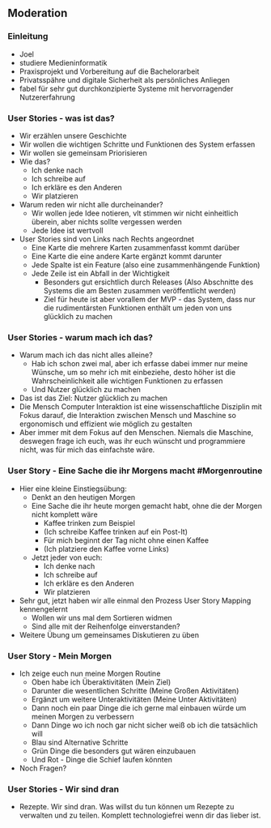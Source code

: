 ## Moderation

### Einleitung
- Joel
- studiere Medieninformatik
- Praxisprojekt und Vorbereitung auf die Bachelorarbeit
- Privatsspähre und digitale Sicherheit als persönliches Anliegen
- fabel für sehr gut durchkonzipierte Systeme mit hervorragender Nutzererfahrung

### User Stories - was ist das?
- Wir erzählen unsere Geschichte
- Wir wollen die wichtigen Schritte und Funktionen des System erfassen
- Wir wollen sie gemeinsam Priorisieren
- Wie das?
    - Ich denke nach
    - Ich schreibe auf
    - Ich erkläre es den Anderen
    - Wir platzieren
- Warum reden wir nicht alle durcheinander?
    - Wir wollen jede Idee notieren, vlt stimmen wir nicht einheitlich überein, aber nichts sollte vergessen werden
    - Jede Idee ist wertvoll
- User Stories sind von Links nach Rechts angeordnet
    - Eine Karte die mehrere Karten zusammenfasst kommt darüber
    - Eine Karte die eine andere Karte ergänzt kommt darunter
    - Jede Spalte ist ein Feature (also eine zusammenhängende Funktion)
    - Jede Zeile ist ein Abfall in der Wichtigkeit
        - Besonders gut ersichtlich durch Releases (Also Abschnitte des Systems die am Besten zusammen veröffentlicht werden)
        - Ziel für heute ist aber vorallem der MVP - das System, dass nur die rudimentärsten Funktionen enthält um jeden von uns glücklich zu machen


### User Stories - warum mach ich das?
- Warum mach ich das nicht alles alleine?
    - Hab ich schon zwei mal, aber ich erfasse dabei immer nur meine Wünsche, um so mehr ich mit einbeziehe, desto höher ist die Wahrscheinlichkeit alle wichtigen Funktionen zu erfassen
    - Und Nutzer glücklich zu machen
- Das ist das Ziel: Nutzer glücklich zu machen
- Die Mensch Computer Interaktion ist eine wissenschaftliche Disziplin mit Fokus darauf, die Interaktion zwischen Mensch und Maschine so ergonomisch und effizient wie möglich zu gestalten
- Aber immer mit dem Fokus auf den Menschen. Niemals die Maschine, deswegen frage ich euch, was ihr euch wünscht und programmiere nicht, was für mich das einfachste wäre.

### User Story - Eine Sache die ihr Morgens macht #Morgenroutine
- Hier eine kleine Einstiegsübung:
    - Denkt an den heutigen Morgen
    - Eine Sache die ihr heute morgen gemacht habt, ohne die der Morgen nicht komplett wäre
        - Kaffee trinken zum Beispiel
        - (Ich schreibe Kaffee trinken auf ein Post-It)
        - Für mich beginnt der Tag nicht ohne einen Kaffee
        - (Ich platziere den Kaffee vorne Links)
    - Jetzt jeder von euch:
        - Ich denke nach
        - Ich schreibe auf
        - Ich erkläre es den Anderen
        - Wir platzieren
- Sehr gut, jetzt haben wir alle einmal den Prozess User Story Mapping kennengelernt
    - Wollen wir uns mal dem Sortieren widmen
    - Sind alle mit der Reihenfolge einverstanden?
- Weitere Übung um gemeinsames Diskutieren zu üben

### User Story - Mein Morgen
- Ich zeige euch nun meine Morgen Routine
    - Oben habe ich Überaktivitäten (Mein Ziel)
    - Darunter die wesentlichen Schritte (Meine Großen Aktivitäten)
    - Ergänzt um weitere Unteraktivitäten (Meine Unter Aktivitäten)
    - Dann noch ein paar Dinge die ich gerne mal einbauen würde um meinen Morgen zu verbessern
    - Dann Dinge wo ich noch gar nicht sicher weiß ob ich die tatsächlich will
    - Blau sind Alternative Schritte
    - Grün Dinge die besonders gut wären einzubauen
    - Und Rot - Dinge die Schief laufen könnten
- Noch Fragen?

### User Stories - Wir sind dran
- Rezepte. Wir sind dran. Was willst du tun können um Rezepte zu verwalten und zu teilen. Komplett technologiefrei wenn dir das lieber ist.
